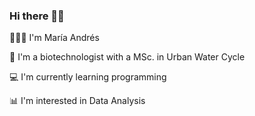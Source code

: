### Hi there 👋🏻

🙋🏻‍♀️ I'm María Andrés

🔬 I'm a biotechnologist with a MSc. in Urban Water Cycle

💻 I'm currently learning programming 

📊 I'm interested in Data Analysis



